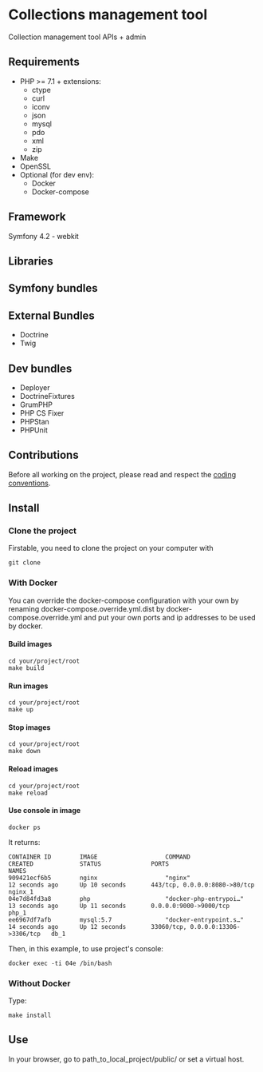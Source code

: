 # Collections management tool

Collection management tool APIs + admin

## Requirements

* PHP >= 7.1 + extensions:
    * ctype
    * curl
    * iconv
    * json
    * mysql
    * pdo
    * xml
    * zip
* Make
* OpenSSL
* Optional (for dev env):
    * Docker
    * Docker-compose
    
## Framework

Symfony 4.2 - webkit

## Libraries

## Symfony bundles

## External Bundles
* Doctrine
* Twig

## Dev bundles
* Deployer
* DoctrineFixtures
* GrumPHP
* PHP CS Fixer
* PHPStan
* PHPUnit

## Contributions

Before all working on the project, please read and respect the [coding conventions](CONVENTIONS.md).

## Install
### Clone the project

Firstable, you need to clone the project on your computer with 

    git clone 

### With Docker

You can override the docker-compose configuration with your own by renaming docker-compose.override.yml.dist by docker-compose.override.yml
and put your own ports and ip addresses to be used by docker.

#### Build images

    cd your/project/root
    make build
    
#### Run images

    cd your/project/root
    make up
    
#### Stop images

    cd your/project/root
    make down
    
#### Reload images

    cd your/project/root
    make reload
    
#### Use console in image
    
    docker ps
    
It returns:  
    
    CONTAINER ID        IMAGE                   COMMAND                  CREATED             STATUS              PORTS                                NAMES
    909421ecf6b5        nginx                   "nginx"                  12 seconds ago      Up 10 seconds       443/tcp, 0.0.0.0:8080->80/tcp        nginx_1
    04e7d84fd3a8        php                     "docker-php-entrypoi…"   13 seconds ago      Up 11 seconds       0.0.0.0:9000->9000/tcp               php_1
    ee6967df7afb        mysql:5.7               "docker-entrypoint.s…"   14 seconds ago      Up 12 seconds       33060/tcp, 0.0.0.0:13306->3306/tcp   db_1

Then, in this example, to use project's console:

    docker exec -ti 04e /bin/bash

### Without Docker
Type: 

    make install

## Use

In your browser, go to path_to_local_project/public/ or set a virtual host.

